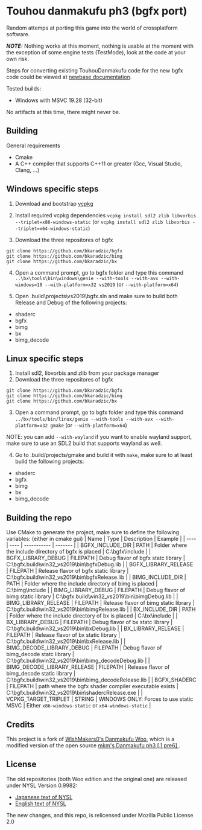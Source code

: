 # Touhou danmakufu ph3 (bgfx port)
Random attemps at porting this game into the world of crossplatform software.

***NOTE:*** Nothing works at this moment, nothing is usable at the moment with the exception of some engine tests (TestMode), look at the code at your own risk.

Steps for converting existing TouhouDanmakufu code for the new bgfx code could be viewed at [newbase documentation](https://github.com/arves100/danmakufu/tree/newbase/newbase).

Tested builds:
- Windows with MSVC 19.28 (32-bit)

No artifacts at this time, there might never be.

## Building

General requirements
- Cmake
- A C++ compiler that supports C++11 or greater (Gcc, Visual Studio, Clang, ...)

## Windows specific steps
1. Download and bootstrap [vcpkg](https://github.com/microsoft/vcpkg)
2. Install required vcpkg dependencies
`vcpkg install sdl2 zlib libvorbis --triplet=x86-windows-static` (or `vcpkg install sdl2 zlib libvorbis --triplet=x64-windows-static`)

3. Download the three repositores of bgfx
```
git clone https://github.com/bkaradzic/bgfx
git clone https://github.com/bkaradzic/bimg
git clone https://github.com/bkaradzic/bx
```

4. Open a command prompt, go to bgfx folder and type this command
`..\bx\tools\bin\windows\genie --with-tools --with-avx --with-windows=10 --with-platform=x32 vs2019` (or `--with-platform=x64`)

5. Open .build\projects\vs2019\bgfx.sln and make sure to build both Release and Debug of the following projects:
- shaderc
- bgfx
- bimg
- bx
- bimg_decode
 
## Linux specific steps
1. Install sdl2, libvorbis and zlib from your package manager
2. Download the three repositores of bgfx
```
git clone https://github.com/bkaradzic/bgfx
git clone https://github.com/bkaradzic/bimg
git clone https://github.com/bkaradzic/bx
```
3. Open a command prompt, go to bgfx folder and type this command
`../bx/tools/bin/linux/genie --with-tools --with-avx --with-platform=x32 gmake` (or `--with-platform=x64`)

NOTE: you can add `--with-wayland` if you want to enable wayland support, make sure to use an SDL2 build that supports wayland as well.

4. Go to .build/projects/gmake and build it with `make`, make sure to at least build the following projects:
- shaderc
- bgfx
- bimg
- bx
- bimg_decode

## Building the repo
Use CMake to generate the project, make sure to define the following variables: (either in cmake gui)
| Name | Type | Description | Example |
| ---- | ---- | ----------- | ------- |
| BGFX_INCLUDE_DIR | PATH |  Folder where the include directory of bgfx is placed | C:\bgfx\include |
| BGFX_LIBRARY_DEBUG | FILEPATH | Debug flavor of bgfx statc library | C:\bgfx\.build\win32_vs2019\bin\bgfxDebug.lib |
| BGFX_LIBRARY_RELEASE | FILEPATH | Release flavor of bgfx static library | C:\bgfx\.build\win32_vs2019\bin\bgfxRelease.lib |
| BIMG_INCLUDE_DIR | PATH | Folder where the include directory of bimg is placed | C:\bimg\include |
| BIMG_LIBRARY_DEBUG | FILEPATH | Debug flavor of bimg static library | C:\bgfx\.build\win32_vs2019\bin\bimgDebug.lib |
| BIMG_LIBRARY_RELEASE | FILEPATH | Release flavor of bimg static library | C:\bgfx\.build\win32_vs2019\bin\bimgRelease.lib |
| BX_INCLUDE_DIR | PATH | Folder where the include directory of bx is placed | C:\bx\include |
| BX_LIBRARY_DEBUG | FILEPATH | Debug flavor of bx statc library | C:\bgfx\.build\win32_vs2019\bin\bxDebug.lib |
| BX_LIBRARY_RELEASE | FILEPATH | Release flavor of bx static library | C:\bgfx\.build\win32_vs2019\bin\bxRelease.lib |
| BIMG_DECODE_LIBRARY_DEBUG | FILEPATH | Debug flavor of bimg_decode statc library | C:\bgfx\.build\win32_vs2019\bin\bimg_decodeDebug.lib |
| BIMG_DECODE_LIBRARY_RELEASE | FILEPATH | Release flavor of bimg_decode static library | C:\bgfx\.build\win32_vs2019\bin\bimg_decodeRelease.lib |
| BGFX_SHADERC | FILEPATH | path where the bgfx shader compiler executable exists | C:\bgfx\.build\win32_vs2019\bin\shadercRelease.exe |
| VCPKG_TARGET_TRIPLET | STRING | WINDOWS ONLY: Forces to use static MSVC | Either `x86-windows-static` or `x64-windows-static` |

## Credits
This project is a fork of [WishMakers0's Danmakufu Woo](https://github.com/WishMakers0/Danmakufu-Woo-Edition),
which is a modified version of the open source [mkm's Danmakufu ph3 [.1 pre6] ](https://touhougc.web.fc2.com/products/th_dnh_ph3.html).

## License
The old repositories (both Woo edition and the original one) are released under NYSL Version 0.9982:
- [Japanese text of NYSL](http://www.kmonos.net/nysl/)
- [English text of NYSL](http://www.kmonos.net/nysl/index.en.html)

The new changes, and this repo, is relicensed under Mozilla Public License 2.0
